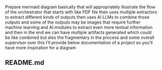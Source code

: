 Prepare mermaid diagram basically that will appropriately illustrate the flow of the orchestrator that starts with like PDF file then uses multiple extractors to extract different kinds of outputs then uses AI LLMs to combine those outputs and some of the outputs may be images that require further machine learning and AI modules to extract even more textual information and then in the end we can have multiple artifacts generated which could be like combined but also the fragmentary in the process and some overall supervisor over this I'll provide below documentation of a project so you'll have more inspiration for a diagram

## README.md
